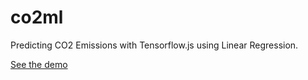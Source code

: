 # co2ml
Predicting CO2 Emissions with Tensorflow.js using Linear Regression.

<a href="https://blooware.co.uk/builds/co2ml">See the demo</a>
